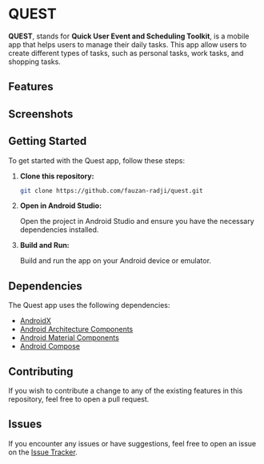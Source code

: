 # QUEST

**QUEST**, stands for **Quick User Event and Scheduling Toolkit**, is a mobile app that helps users to manage their daily tasks. This app allow users to create different types of tasks, such as personal tasks, work tasks, and shopping tasks.

## Features

## Screenshots

## Getting Started

To get started with the Quest app, follow these steps:

1. **Clone this repository:**

   ```bash
   git clone https://github.com/fauzan-radji/quest.git
   ```

2. **Open in Android Studio:**

   Open the project in Android Studio and ensure you have the necessary dependencies installed.

3. **Build and Run:**

   Build and run the app on your Android device or emulator.

## Dependencies

The Quest app uses the following dependencies:

- [AndroidX](https://developer.android.com/jetpack/androidx)
- [Android Architecture Components](https://developer.android.com/topic/libraries/architecture)
- [Android Material Components](https://material.io/develop/android/docs/getting-started/)
- [Android Compose](https://developer.android.com/jetpack/compose)

## Contributing

If you wish to contribute a change to any of the existing features in this repository, feel free to open a pull request.

## Issues

If you encounter any issues or have suggestions, feel free to open an issue on the [Issue Tracker](https://github.com/fauzan-radji/quest/issues).

